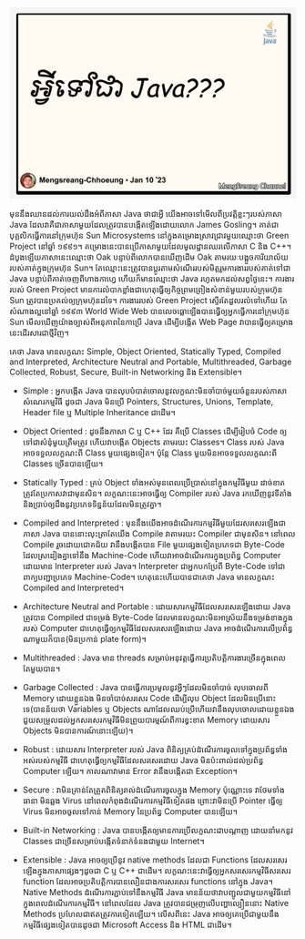 ![what-is-java](./images/1-what-is-java.jpg "What is Java???")

មុននឹងឈានដល់ការយល់ដឹងអំពីភាសា Java ថាជាអ្វី យើងអាចទៅមើលពីប្រវត្តិខ្លះៗរបស់ភាសា Java ដែលវាគឺជាភាសាមួយដែលត្រូវបានបង្កើតឡើងដោយលោក James Gosling។ គាត់ជាបុគ្គលិកធ្វើការនៅក្រុមហ៊ុន Sun Microsystems នៅក្នុងគម្រោងស្រាវជ្រាវមួយឈ្មោះថា Green Project នៅឆ្នាំ ១៩៩១។ គម្រោងនេះបានប្រើភាសាមួយដែលមូលដ្ឋានឈរលើភាសា C និង C++។ ដំបូងឡើយភាសានេះឈ្មោះថា Oak បន្ទាប់ពីលោកបានឃើញដើម Oak តាមរយៈបង្អួចការិយាល័យរបស់គាត់ក្នុងក្រុមហ៊ុន Sun។ តែឈ្មោះនេះត្រូវបានប្តូរតាមសំណើររបស់មិត្តរួមការងាររបស់គាត់ទៅជា Java បន្ទាប់ពីគាត់ចេញពីហាងកាហ្វេ ហើយក៏មានឈ្មោះថា Java រហូតមកដល់សព្វថ្ងៃនេះ។ ការងាររបស់ Green Project មានការលំបាកខ្លាំងជាហេតុធ្វើឲ្យកិច្ចព្រមព្រៀងសំខាន់មួយរបស់ក្រុមហ៊ុន Sun ត្រូវបានប្រគល់ឲ្យក្រុមហ៊ុនដទៃ។ ការងាររបស់ Green Project ស្ទើរតែដួលរលំទៅហើយ តែសំណាងល្អនៅឆ្នាំ ១៩៩៣ World Wide Web បានលេចធ្លោឡើងបានធ្វើឲ្យអ្នកធ្វើការនៅក្រុមហ៊ុន ​Sun មើលឃើញយ៉ាងច្បាស់ពីអនុភាពនៃកាប្រើ Java ដើម្បីបង្កើត Web Page វាបានធ្វើឲ្យគម្រោងនេះដើរសារជាថ្មីវិញ។

គេថា Java មានលក្ខណះ Simple, Object Oriented, Statically Typed, Compiled and Interpreted, Architecture Neutral and Portable, Multithreaded, Garbage Collected, Robust, Secure, Built-in Networking និង Extensible។

- Simple : អ្នកបង្កើត Java បានលុបបំបាត់ចោលនូវលក្ខណះមិនចាំបាច់មួយចំនួនរបស់ភាសាសំណេរកម្មវិធី ដូចជា Java មិនប្រើ Pointers, Structures, Unions, Template, Header file ឬ Multiple Inheritance ជាដើម។

- Object Oriented : ដូចនឹងភាសា C ឬ C++ ដែរ គឺប្រើ Classes ដើម្បីរៀបចំ Code ឲ្យទៅជាសំនុំមួយត្រឹមត្រូវ ហើយវាបង្កើត Objects តាមរយះ Classes។ Class របស់ Java អាចទទួលលក្ខណះពី Class មួយផ្សេងទៀត។ ប៉ុន្តែ Class មួយមិនអាចទទួលលក្ខណះពី Classes ច្រើនបានឡើយ។

- Statically Typed : គ្រប់ Object ទាំងអស់មុនពេលប្រើប្រាស់នៅក្នុងកម្មវិធីមួយ ដាច់ខាតត្រូវតែប្រកាសវាជាមុនសិន។ លក្ខណះនេះអាចធ្វើឲ្យ Compiler របស់ Java រកឃើញនូវទីតាំងនិងប្រាប់ឲ្យដឹងនូវប្រភេទទិន្នន័យដែលមិនត្រូវគ្នា។

- Compiled and Interpreted : មុននឹងយើងអាចដំណើរការកម្មវិធីមួយដែរសរសេរឡើងជាភាសា Java បាននោះលុះតា្រតែយើង Compile វាតាមរយះ Compiler ជាមុនសិន។ នៅពេល Compile រួចដោយជោគជ័យ វានឹងបង្កើតបាន File មួយផ្សេងទៀតប្រភេទជា Byte-Code ដែលស្រដៀងគ្នាទៅនឹង Machine-Code ហើយវាអាចដំណើរការក្នុងប្រព័ន្ធ Computer ដោយមាន Interpreter របស់ Java។ Interpreter ជាអ្នកបកប្រែពី Byte-Code ទៅជាពាក្យបញ្ជាប្រភេទ Machine-Code។ ហេតុនេះហើយបានជាគេថា​ Java មានលក្ខណះ Compiled and Interpreted។

- Architecture Neutral and Portable : ដោយសារកម្មវិធីដែលសរសេរឡើងដោយ Java ត្រូវបាន Compiled ជាទម្រង់ Byte-Code ដែលមានលក្ខណះមិនអាស្រ័យនឹងទម្រង់ខាងក្នុងរបស់ Computer ជាហេតុធ្វើឲ្យកម្មវិធីដែលសរសេរឡើងដោយ Java អាចដំណើរការលើប្រព័ន្ធណាមួយក៏បាន(មិនប្រកាន់ plate form)។

- Multithreaded : Java មាន threads សម្រាប់អនុវត្តធ្វើការប្រតិបត្តិការងារច្រើនក្នុងពេលតែមួយបាន។

- Garbage Collected : Java បានធ្វើការប្រមូលនូវអ្វីៗដែលមិនចាំបាច់ លុបចោលពី Memory ដោយខ្លួនឯង មិនចាំបាច់សរសេរ Code ដើម្បីលុប​ Object ដែលមិនប្រើនោះទេ(បានន័យថា Variables ឬ Objects ណាដែលឈប់ប្រើហើយវានឹងលុបចោលដោយខ្លួនឯង ជួយសម្រួលដល់អ្នកសរសេរកម្មវិធីមិនព្រួយបារម្មណ៍ពីការខ្វះខាត Memory ដោយសារ​ Objects មិនបានការណ៍នោះឡើយ)។

- Robust : ដោយសារ​ Interpreter របស់ Java ពិនិត្យគ្រប់ដំណើរការចូលទៅក្នុងប្រព័ន្ធទាំងអស់របស់កម្មវិធី ជាហេតុធ្វើឲ្យកម្មវិធីដែលសរសេរដោយ Java មិនប៉ះពាល់ដល់ប្រព័ន្ធ Computer ឡើយ។ កាលណាវាមាន Error វានឹងបង្កើតជា Exception។

- Secure : វាមិនគ្រាន់តែត្រួតពិនិត្យរាល់ដំណើរការចូលក្នុង Memory ប៉ុណ្ណោះទេ វាថែមទាំងធានា មិនឆ្លង Virus នៅពេលកំពុងដំណើរការកម្មវិធីទៀតផង ព្រោះវាមិនប្រើ Pointer ធ្វើឲ្យ Virus មិនអាចចូលទៅកាន់ Memory នៃប្រព័ន្ធ Computer បានឡើយ។

- Built-in Networking : Java បានបង្កើតឲ្យមានការប្រើលក្ខណះជាបណ្តាញ ដោយនាំមកនូវ Classes ជាច្រើនសម្រាប់បង្កើតទំនាក់ទំនងជាមួយ Internet។

- Extensible : Java អាចឲ្យប្រើនូវ native methods ដែលជា Functions ដែលសរសេរឡើងក្នុងភាសាផ្សេងៗដូចជា C ឬ C++ ជាដើម។ លក្ខណះនេះវាធ្វើឲ្យអ្នកសរសេរកម្មវិធីសរសេរ function ដែលអាចប្រតិបត្តិការបានលឿនជាងការសរសេរ functions នៅក្នុង Java។ Native Methods ដំណើរការភ្ជាប់ទៅនឹងកម្មវិធី Java មានន័យថាវាបញ្ជូលជាមួយកម្មវិធីនៅក្នុងពេលដំណើរការកម្មវិធី។ នៅពេលដែល Java ត្រូវបានជម្រុញលើបញ្ហាល្បឿននោះ Native Methods ប្រហែលជាឥតត្រូវការទៀតឡើយ។ លើសពីនេះ Java អាចឲ្យគេប្រើជាមួយនឹងកម្មវិធីផ្សេងទៀតបានដូចជា Microsoft Access និង HTML ជាដើម។
